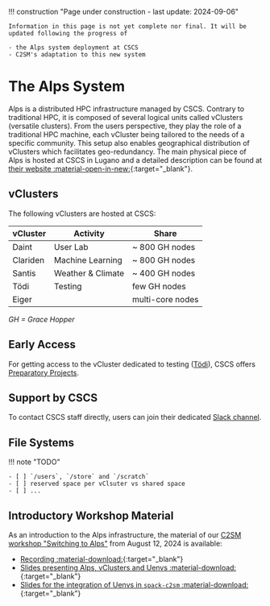 !!! construction "Page under construction - last update: 2024-09-06"

    Information in this page is not yet complete nor final. It will be updated following the progress of

    - the Alps system deployment at CSCS
    - C2SM's adaptation to this new system

# The Alps System

Alps is a distributed HPC infrastructure managed by CSCS. Contrary to traditional HPC, it is composed of several logical units called vClusters (versatile clusters). From the users perspective, they play the role of a traditional HPC machine, each vCluster being tailored to the needs of a specific community. This setup also enables geographical distribution of vClusters which facilitates geo-redundancy. The main physical piece of Alps is hosted at CSCS in Lugano and a detailed description can be found at [their website :material-open-in-new:](https://www.cscs.ch/computers/alps){:target="_blank"}.

## vClusters

The following vClusters are hosted at CSCS:

| vCluster | Activity          | Share            |
|----------|-------------------|------------------|
| Daint    | User Lab          | ~ 800 GH nodes   |
| Clariden | Machine Learning  | ~ 800 GH nodes   |
| Santis   | Weather & Climate | ~ 400 GH nodes   |
| Tödi     | Testing           | few GH nodes     |
| Eiger    |                   | multi-core nodes |

*GH = Grace Hopper*

## Early Access

For getting access to the vCluster dedicated to testing ([Tödi](vclusters.md/#tödi)), CSCS offers [Preparatory Projects](https://www.cscs.ch/user-lab/allocation-schemes/preparatory-projects). 

## Support by CSCS

To contact CSCS staff directly, users can join their dedicated [Slack channel](https://cscs-users.slack.com).

## File Systems

!!! note "TODO"

    - [ ] `/users`, `/store` and `/scratch`
    - [ ] reserved space per vClsuter vs shared space
    - [ ] ...

## Introductory Workshop Material

As an introduction to the Alps infrastructure, the material of our [C2SM workshop "Switching to Alps"](../blog/posts/2024-07-02_switching_to_Alps.md) from August 12, 2024 is available:

- [Recording :material-download:](https://polybox.ethz.ch/index.php/s/oSxyJgTjyvJKX8B){:target="_blank"}<br>
- [Slides presenting Alps, vClusters and Uenvs :material-download:](https://polybox.ethz.ch/index.php/s/jvtIYkBvHUSGZYD){:target="_blank"}<br>
- [Slides for the integration of Uenvs in `spack-c2sm` :material-download:](https://polybox.ethz.ch/index.php/s/SWbYrOVRIprke60){:target="_blank"} 
